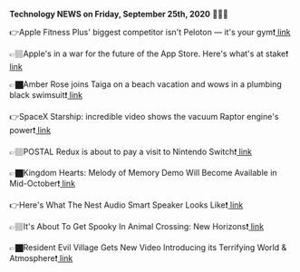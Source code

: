 <b>Technology NEWS on Friday, September 25th, 2020</b> 📡📡📡 

👉Apple Fitness Plus' biggest competitor isn't Peloton — it's your gym❗️<a href='https://techblock.club/?p=7431'> link</a>

👉🏽Apple's in a war for the future of the App Store. Here's what's at stake❗️<a href='https://techblock.club/?p=7433'> link</a>

👉🏿Amber Rose joins Taiga on a beach vacation and wows in a plumbing black swimsuit❗️<a href='https://techblock.club/?p=7435'> link</a>

👉SpaceX Starship: incredible video shows the vacuum Raptor engine's power❗️<a href='https://techblock.club/?p=7437'> link</a>

👉🏽POSTAL Redux is about to pay a visit to Nintendo Switch❗️<a href='https://techblock.club/?p=7439'> link</a>

👉🏿Kingdom Hearts: Melody of Memory Demo Will Become Available in Mid-October❗️<a href='https://techblock.club/?p=7441'> link</a>

👉Here's What The Nest Audio Smart Speaker Looks Like❗️<a href='https://techblock.club/?p=7443'> link</a>

👉🏽It's About To Get Spooky In Animal Crossing: New Horizons❗️<a href='https://techblock.club/?p=7445'> link</a>

👉🏿Resident Evil Village Gets New Video Introducing its Terrifying World & Atmosphere❗️<a href='https://techblock.club/?p=7447'> link</a>

